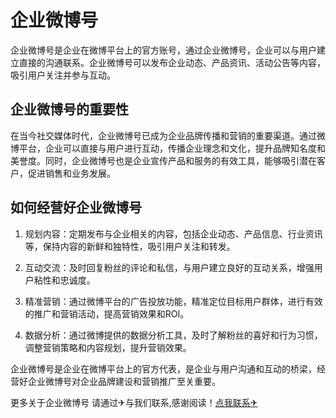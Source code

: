 # 企业微博号

企业微博号是企业在微博平台上的官方账号，通过企业微博号，企业可以与用户建立直接的沟通联系。企业微博号可以发布企业动态、产品资讯、活动公告等内容，吸引用户关注并参与互动。

## 企业微博号的重要性

在当今社交媒体时代，企业微博号已成为企业品牌传播和营销的重要渠道。通过微博平台，企业可以直接与用户进行互动，传播企业理念和文化，提升品牌知名度和美誉度。同时，企业微博号也是企业宣传产品和服务的有效工具，能够吸引潜在客户，促进销售和业务发展。

## 如何经营好企业微博号

1. 规划内容：定期发布与企业相关的内容，包括企业动态、产品信息、行业资讯等，保持内容的新鲜和独特性，吸引用户关注和转发。

2. 互动交流：及时回复粉丝的评论和私信，与用户建立良好的互动关系，增强用户粘性和忠诚度。

3. 精准营销：通过微博平台的广告投放功能，精准定位目标用户群体，进行有效的推广和营销活动，提高营销效果和ROI。

4. 数据分析：通过微博提供的数据分析工具，及时了解粉丝的喜好和行为习惯，调整营销策略和内容规划，提升营销效果。

企业微博号是企业在微博平台上的官方代表，是企业与用户沟通和互动的桥梁，经营好企业微博号对企业品牌建设和营销推广至关重要。

更多关于企业微博号 请通过✈与我们联系,感谢阅读！[点我联系✈](https://m.k02.cc)